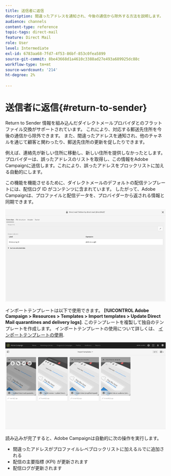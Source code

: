 ```yaml
---
title: 送信者に返信
description: 間違ったアドレスを通知され、今後の通信から除外する方法を説明します。
audience: channels
content-type: reference
topic-tags: direct-mail
feature: Direct Mail
role: User
level: Intermediate
exl-id: 6783aa68-7fd7-4f53-86bf-853c0fea5899
source-git-commit: 8be43668d1a4610c3388ad27e493a689925dc88c
workflow-type: tm+mt
source-wordcount: '214'
ht-degree: 2%

---
```


# 送信者に返信{#return-to-sender}

Return to Sender 情報を組み込んだダイレクトメールプロバイダとのフラットファイル交換がサポートされています。 これにより、対応する郵送先住所を今後の通信から除外できます。 また、間違ったアドレスを通知され、他のチャネルを通じて顧客と関わったり、郵送先住所の更新を促したりできます。

例えば、連絡先が新しい住所に移動し、新しい住所を提供しなかったとします。 プロバイダーは、誤ったアドレスのリストを取得し、この情報をAdobe Campaignに送信します。これにより、誤ったアドレスをブロックリストに加える自動的にします。

この機能を機能させるために、ダイレクトメールのデフォルトの配信テンプレートには、配信ログ ID がコンテンツに含まれています。 したがって、Adobe Campaignは、プロファイルと配信データを、プロバイダーから返される情報と同期できます。

![](assets/direct_mail_return_sender_1.png)

インポートテンプレートは以下で使用できます。 **[!UICONTROL Adobe Campaign > Resources > Templates > Import templates > Update Direct Mail quarantines and delivery logs]**. このテンプレートを複製して独自のテンプレートを作成します。 インポートテンプレートの使用について詳しくは、 [インポートテンプレートの使用](../../automating/using/importing-data-with-import-templates.md#setting-up-import-templates).

![](assets/direct_mail_return_sender_2.png)

読み込みが完了すると、Adobe Campaignは自動的に次の操作を実行します。

* 間違ったアドレスがプロファイルレベブロックリストに加えるルでに追加される
* 配信の主要指標 (KPI) が更新されます
* 配信ログが更新されます
